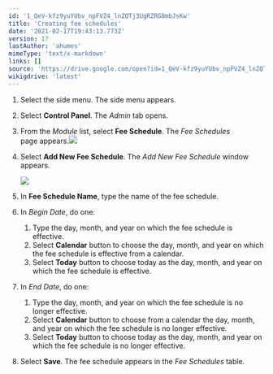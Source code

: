```yaml
---
id: '1_QeV-kfz9yuYUbv_npFVZ4_lnZQTj3UgRZRG8mbJsKw'
title: 'Creating fee schedules'
date: '2021-02-17T19:43:13.773Z'
version: 17
lastAuthor: 'ahumes'
mimeType: 'text/x-markdown'
links: []
source: 'https://drive.google.com/open?id=1_QeV-kfz9yuYUbv_npFVZ4_lnZQTj3UgRZRG8mbJsKw'
wikigdrive: 'latest'
---
```

1. Select the side menu. The side menu appears.
2. Select <strong>Control Panel</strong>. The <em>Admin</em> tab opens. 
3. From the <em>Module</em> list, select <strong>Fee Schedule</strong>. The <em>Fee Schedules</em>  
    page appears.<img src="../creating-fee-schedules.assets/36b38315b0c61269cee9bc07376ad7d7.png" />

4. Select <strong>Add New Fee Schedule</strong>. The <em>Add New Fee Schedule</em> window appears. 

   <img src="../creating-fee-schedules.assets/7292545162935220ef55147bb951630b.png" />

5. In <strong>Fee Schedule Name</strong>, type the name of the fee schedule.
6. In <em>Begin Date</em>, do one:
   1. Type the day, month, and year on which the fee schedule is effective.
   2. Select <strong>Calendar</strong> button to choose the day, month, and year on which the fee schedule is effective from a calendar.
   3. Select <strong>Today</strong> button to choose today as the day, month, and year on which the fee schedule is effective.
1. In <em>End Date</em>, do one: 
   1. Type the day, month, and year on which the fee schedule is no longer effective.
   2. Select <strong>Calendar</strong> button to choose from a calendar the day, month, and year on which the fee schedule is no longer effective.
   3. Select <strong>Today</strong> button to choose today as the day, month, and year on which the fee schedule is no longer effective.
1. Select <strong>Save</strong>. The fee schedule appears in the <em>Fee Schedules</em> table.
